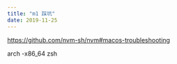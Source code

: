 ```yaml
---
title: "m1 踩坑"
date: 2019-11-25
---
```



https://github.com/nvm-sh/nvm#macos-troubleshooting


arch -x86_64 zsh 